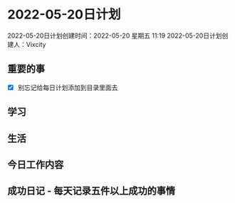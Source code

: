 # 2022-05-20日计划

2022-05-20日计划创建时间：2022-05-20 星期五  11:19
2022-05-20日计划创建人：Vixcity

## 重要的事
- [x] 别忘记给每日计划添加到目录里面去

## 学习

## 生活

## 今日工作内容

## 成功日记 - 每天记录五件以上成功的事情